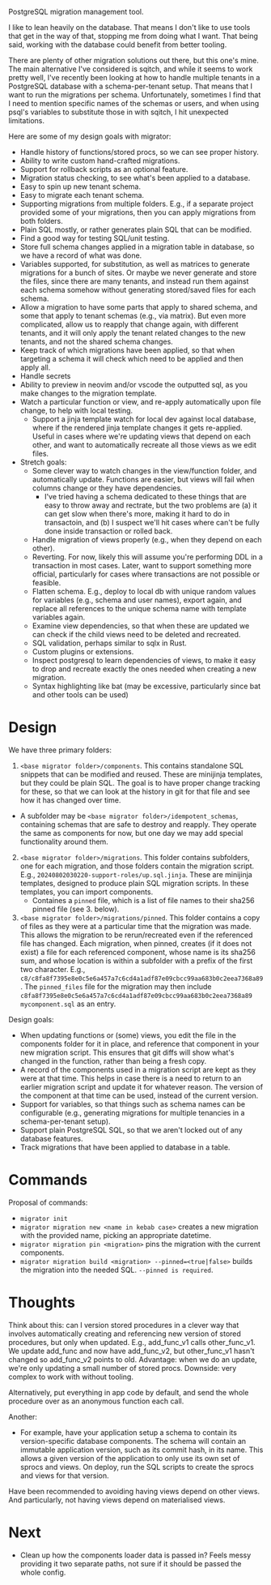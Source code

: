 PostgreSQL migration management tool.

I like to lean heavily on the database.  That means I don't like to use tools that get in the way of that, stopping me from doing what I want.  That being said, working with the database could benefit from better tooling.

There are plenty of other migration solutions out there, but this one's mine.  The main alternative I've considered is sqitch, and while it seems to work pretty well, I've recently been looking at how to handle multiple tenants in a PostgreSQL database with a schema-per-tenant setup.  That means that I want to run the migrations per schema.  Unfortunately, sometimes I find that I need to mention specific names of the schemas or users, and when using psql's variables to substitute those in with sqitch, I hit unexpected limitations.

Here are some of my design goals with migrator:

- Handle history of functions/stored procs, so we can see proper history.
- Ability to write custom hand-crafted migrations.
- Support for rollback scripts as an optional feature.
- Migration status checking, to see what's been applied to a database.
- Easy to spin up new tenant schema.
- Easy to migrate each tenant schema.
- Supporting migrations from multiple folders.  E.g., if a separate project provided some of your migrations, then you can apply migrations from both folders.
- Plain SQL mostly, or rather generates plain SQL that can be modified.
- Find a good way for testing SQL/unit testing.
- Store full schema changes applied in a migration table in database, so we have a record of what was done.
- Variables supported, for substitution, as well as matrices to generate migrations for a bunch of sites.  Or maybe we never generate and store the files, since there are many tenants, and instead run them against each schema somehow without generating stored/saved files for each schema.
- Allow a migration to have some parts that apply to shared schema, and some that apply to tenant schemas (e.g., via matrix).  But even more complicated, allow us to reapply that change again, with different tenants, and it will only apply the tenant related changes to the new tenants, and not the shared schema changes.
- Keep track of which migrations have been applied, so that when targeting a schema it will check which need to be applied and then apply all.
- Handle secrets
- Ability to preview in neovim and/or vscode the outputted sql, as you make changes to the migration template.
- Watch a particular function or view, and re-apply automatically upon file change, to help with local testing.
  - Support a jinja template watch for local dev against local database, where if the rendered jinja template changes it gets re-applied.  Useful in cases where we're updating views that depend on each other, and want to automatically recreate all those views as we edit files.
- Stretch goals:
  - Some clever way to watch changes in the view/function folder, and automatically update.  Functions are easier, but views will fail when columns change or they have dependencies.
    - I've tried having a schema dedicated to these things that are easy to throw away and rectrate, but the two problems are (a) it can get slow when there's more, making it hard to do in transactoin, and (b) I suspect we'll hit cases where can't be fully done inside transaction or rolled back.
  - Handle migration of views properly (e.g., when they depend on each other).
  - Reverting.  For now, likely this will assume you're performing DDL in a transaction in most cases.  Later, want to support something more official, particularly for cases where transactions are not possible or feasible.
  - Flatten schema.  E.g., deploy to local db with unique random values for variables (e.g., schema and user names), export again, and replace all references to the unique schema name with template variables again.
  - Examine view dependencies, so that when these are updated we can check if the child views need to be deleted and recreated.
  - SQL validation, perhaps similar to sqlx in Rust.
  - Custom plugins or extensions.
  - Inspect postgresql to learn dependencies of views, to make it easy to drop and recreate exactly the ones needed when creating a new migration.
  - Syntax highlighting like bat (may be excessive, particularly since bat and other tools can be used)

# Design

We have three primary folders:

1. `<base migrator folder>/components`.  This contains standalone SQL snippets that can be modified and reused.  These are minijinja templates, but they could be plain SQL.  The goal is to have proper change tracking for these, so that we can look at the history in git for that file and see how it has changed over time.
  - A subfolder may be `<base migrator folder>/idempotent_schemas`, containing schemas that are safe to destroy and reapply.  They operate the same as components for now, but one day we may add special functionality around them.
2. `<base migrator folder>/migrations`.  This folder contains subfolders, one for each migration, and those folders contain the migration script.  E.g., `20240802030220-support-roles/up.sql.jinja`.  These are minijinja templates, designed to produce plain SQL migration scripts.  In these templates, you can import components.
   - Containes a `pinned` file, which is a list of file names to their sha256 pinned file (see 3. below).
3. `<base migrator folder>/migrations/pinned`.  This folder contains a copy of files as they were at a particular time that the migration was made.  This allows the migration to be rerun/recreated even if the referenced file has changed.  Each migration, when pinned, creates (if it does not exist) a file for each referenced component, whose name is its sha256 sum, and whose location is within a subfolder with a prefix of the first two character.  E.g., `c8/c8fa8f7395e8e0c5e6a457a7c6cd4a1adf87e09cbcc99aa683b0c2eea7368a89`.  The `pinned_files` file for the migration may then include `c8fa8f7395e8e0c5e6a457a7c6cd4a1adf87e09cbcc99aa683b0c2eea7368a89 mycomponent.sql` as an entry.

Design goals:

- When updating functions or (some) views, you edit the file in the components folder for it in place, and reference that component in your new migration script.  This ensures that git diffs will show what's changed in the function, rather than being a fresh copy.
- A record of the components used in a migration script are kept as they were at that time.  This helps in case there is a need to return to an earlier migration script and update it for whatever reason.  The version of the component at that time can be used, instead of the current version.
- Support for variables, so that things such as schema names can be configurable (e.g., generating migrations for multiple tenancies in a schema-per-tenant setup).
- Support plain PostgreSQL SQL, so that we aren't locked out of any database features.
- Track migrations that have been applied to database in a table.

# Commands

Proposal of commands:

- `migrator init`
- `migrator migration new <name in kebab case>` creates a new migration with the provided name, picking an appropriate datetime.
- `migrator migration pin <migration>` pins the migration with the current components.
- `migrator migration build <migration> --pinned=<true|false>` builds the migration into the needed SQL.  `--pinned is required`.

# Thoughts

Think about this: can I version stored procedures in a clever way that involves automatically creating and referencing new version of stored procedures, but only when updated.  E.g., add_func_v1 calls other_func_v1.  We update add_func and now have add_func_v2, but other_func_v1 hasn't changed so add_func_v2 points to old.  Advantage: when we do an update, we're only updating a small number of stored procs.  Downside: very complex to work with without tooling.

Alternatively, put everything in app code by default, and send the whole procedure over as an anonymous function each call.

Another:
- For example, have your application setup a schema to contain its version-specific database components. The schema will contain an immutable application version, such as its commit hash, in its name. This allows a given version of the application to only use its own set of sprocs and views. On deploy, run the SQL scripts to create the sprocs and views for that version.

Have been recommended to  avoiding having views depend on other views.  And particularly, not having views depend on materialised views.

# Next

- Clean up how the components loader data is passed in?  Feels messy providing it two separate paths, not sure if it should be passed the whole config.
